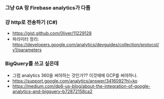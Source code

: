 ### 그냥 GA 랑 Firebase analytics가 다름 


### 걍 http로 전송하기 (C#)
* https://gist.github.com/0liver/11229128
* 파라미터 정리: https://developers.google.com/analytics/devguides/collection/protocol/v1/parameters



### BigQuery를 쓰고 싶은데
* 그럼 analytics 360을 써야하는 것인가?? 이것때매 GCP를 써야하나. 
* https://support.google.com/analytics/answer/3416092?hl=ko
* https://medium.com/dp6-us-blog/about-the-integration-of-google-analytics-and-bigquery-b72872158ca2




